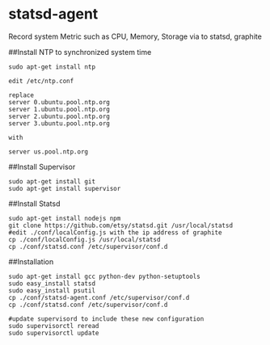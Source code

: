 statsd-agent
============
Record system Metric such as CPU, Memory, Storage via to statsd, graphite

##Install NTP to synchronized system time
```
sudo apt-get install ntp

edit /etc/ntp.conf

replace
server 0.ubuntu.pool.ntp.org
server 1.ubuntu.pool.ntp.org
server 2.ubuntu.pool.ntp.org
server 3.ubuntu.pool.ntp.org

with

server us.pool.ntp.org
```

##Install Supervisor
```
sudo apt-get install git
sudo apt-get install supervisor
```
##Install Statsd
```
sudo apt-get install nodejs npm
git clone https://github.com/etsy/statsd.git /usr/local/statsd
#edit ./conf/localConfig.js with the ip address of graphite
cp ./conf/localConfig.js /usr/local/statsd
cp ./conf/statsd.conf /etc/supervisor/conf.d

```
##Installation
```
sudo apt-get install gcc python-dev python-setuptools 
sudo easy_install statsd
sudo easy_install psutil
cp ./conf/statsd-agent.conf /etc/supervisor/conf.d
cp ./conf/statsd.conf /etc/supervisor/conf.d

#update supervisord to include these new configuration
sudo supervisorctl reread
sudo supervisorctl update
```
